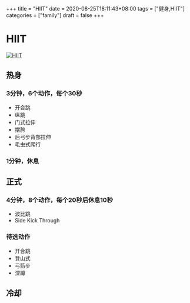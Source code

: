 +++
title = "HIIT"
date = 2020-08-25T18:11:43+08:00
tags = ["健身,HIIT"]
categories = ["family"]
draft = false
+++

# HIIT

[![HIIT](https://pic.downk.cc/item/5f40d786160a154a677d576c.png)](https://pic.downk.cc/item/5f40d786160a154a677d576c.png)

## 热身
### 3分钟，6个动作，每个30秒
- 开合跳
- 纵跳
- 门式拉伸
- 摆胯
- 后弓步背部拉伸
- 毛虫式爬行
### 1分钟，休息
## 正式
### 4分钟，8个动作，每个20秒后休息10秒
- 波比跳
- Side Kick Through
### 待选动作
- 开合跳
- 登山式
- 弓箭步
- 深蹲
## 冷却
